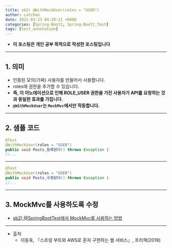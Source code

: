 ```yaml
---
title: sb2) @WithMockUser(roles = "USER")
author: cotchan 
date: 2021-03-23 04:20:21 +0800 
categories: [Spring-Boot2, Spring-Boot2_Test]
tags: [test_annotation] 
---
```


+ **이 포스팅은 개인 공부 목적으로 작성한 포스팅입니다**

---

## 1. 의미

+ 인증된 모의(가짜) 사용자를 만들어서 사용합니다.
+ roles에 권한을 추가할 수 있습니다.
+ **즉, 이 어노테이션으로 인해 ROLE_USER 권한을 가진 사용자가 API를 요청하는 것과 동일한 효과를 가집니다.**
+ **`@WithMockUser`는 `MockMvc`에서만 작동합니다.**

---

## 2. 샘플 코드

```java
@Test
@WithMockUser(roles = "USER")
public void Posts_등록된다() throws Exception {
//...
```

---

```java
@Test
@WithMockUser(roles = "USER")
public void Posts_수정된다() throws Exception {
//...
```

---

## 3. MockMvc를 사용하도록 수정

+ [sb2) @SpringBootTest에서 MockMvc를 사용하는 방법](https://cotchan.github.io/posts/sb2-test-springboottest-using-mockmvc/)

---

+ 출처
  + 이동욱, 『스프링 부트와 AWS로 혼자 구현하는 웹 서비스』, 프리렉(2019) 
